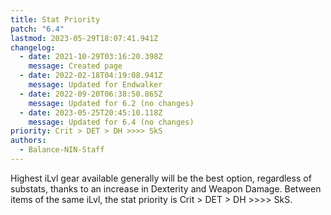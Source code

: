 ```yaml
---
title: Stat Priority
patch: "6.4"
lastmod: 2023-05-29T18:07:41.941Z
changelog:
  - date: 2021-10-29T03:16:20.398Z
    message: Created page
  - date: 2022-02-18T04:19:08.941Z
    message: Updated for Endwalker
  - date: 2022-09-20T06:38:50.865Z
    message: Updated for 6.2 (no changes)
  - date: 2023-05-25T20:45:10.118Z
    message: Updated for 6.4 (no changes)
priority: Crit > DET > DH >>>> SkS
authors:
  - Balance-NIN-Staff
---
```

Highest iLvl gear available generally will be the best option, regardless of substats, thanks to an increase in Dexterity and Weapon Damage. Between items of the same iLvl, the stat priority is Crit > DET > DH >>>> SkS.
